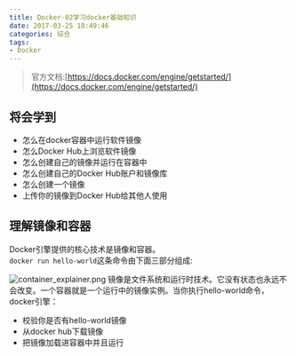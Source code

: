 ```yaml
---
title: Docker-02学习docker基础知识
date: 2017-03-25 18:49:46
categories: 综合
tags:
- Docker
---
```


> 官方文档:[https://docs.docker.com/engine/getstarted/](https://docs.docker.com/engine/getstarted/)

## 将会学到
- 怎么在docker容器中运行软件镜像
- 怎么Docker Hub上浏览软件镜像
- 怎么创建自己的镜像并运行在容器中
- 怎么创建自己的Docker Hub账户和镜像库
- 怎么创建一个镜像
- 上传你的镜像到Docker Hub给其他人使用

<!-- more -->

## 理解镜像和容器
Docker引擎提供的核心技术是镜像和容器。  
`docker run hello-world`这条命令由下面三部分组成:

![container_explainer.png](/uploads/20170223100628926.png) 
镜像是文件系统和运行时技术。它没有状态也永远不会改变。一个容器就是一个运行中的镜像实例。当你执行hello-world命令，docker引擎：

- 校验你是否有hello-world镜像
- 从docker hub下载镜像
- 把镜像加载进容器中并且运行
